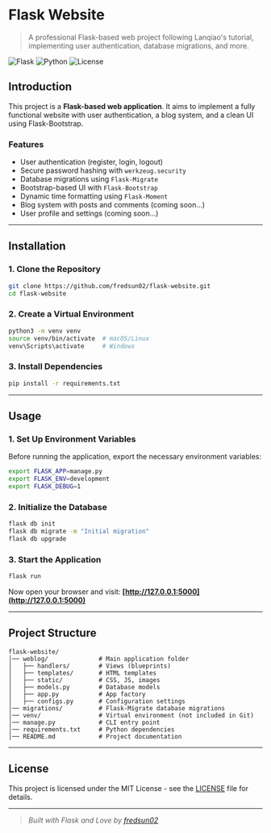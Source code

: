 # Flask Website 

> A professional Flask-based web project following Lanqiao's tutorial, implementing user authentication, database migrations, and more.

![Flask](https://img.shields.io/badge/Flask-2.0.3-blue) ![Python](https://img.shields.io/badge/Python-3.11-yellow) ![License](https://img.shields.io/badge/License-MIT-green)

## Introduction
This project is a **Flask-based web application**. It aims to implement a fully functional website with user authentication, a blog system, and a clean UI using Flask-Bootstrap.

### Features
- User authentication (register, login, logout)
- Secure password hashing with `werkzeug.security`
- Database migrations using `Flask-Migrate`
- Bootstrap-based UI with `Flask-Bootstrap`
- Dynamic time formatting using `Flask-Moment`
- Blog system with posts and comments (coming soon...)
- User profile and settings (coming soon...)

---

## Installation
### 1. Clone the Repository
```sh
git clone https://github.com/fredsun02/flask-website.git
cd flask-website
```

### 2. Create a Virtual Environment
```sh
python3 -m venv venv
source venv/bin/activate  # macOS/Linux
venv\Scripts\activate     # Windows
```

### 3. Install Dependencies
```sh
pip install -r requirements.txt
```

---

## Usage
### 1. Set Up Environment Variables
Before running the application, export the necessary environment variables:
```sh
export FLASK_APP=manage.py
export FLASK_ENV=development
export FLASK_DEBUG=1
```

### 2. Initialize the Database
```sh
flask db init
flask db migrate -m "Initial migration"
flask db upgrade
```

### 3. Start the Application
```sh
flask run
```
Now open your browser and visit: **[http://127.0.0.1:5000](http://127.0.0.1:5000)**

---

## Project Structure
```
flask-website/
│── weblog/              # Main application folder
│   ├── handlers/        # Views (blueprints)
│   ├── templates/       # HTML templates
│   ├── static/          # CSS, JS, images
│   ├── models.py        # Database models
│   ├── app.py           # App factory
│   ├── configs.py       # Configuration settings
│── migrations/          # Flask-Migrate database migrations
│── venv/                # Virtual environment (not included in Git)
│── manage.py            # CLI entry point
│── requirements.txt     # Python dependencies
│── README.md            # Project documentation
```

---

## License
This project is licensed under the MIT License - see the [LICENSE](LICENSE) file for details.

---

> *Built with Flask and Love by [fredsun02](https://github.com/fredsun02)*